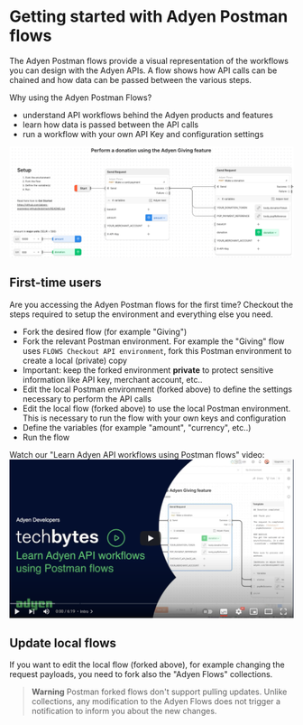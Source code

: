 # Getting started with Adyen Postman flows

The Adyen Postman flows provide a visual representation of the workflows you can design with the Adyen APIs. A flow shows how API calls can
be chained and how data can be passed between the various steps.

Why using the Adyen Postman Flows?
* understand API workflows behind the Adyen products and features
* learn how data is passed between the API calls
* run a workflow with your own API Key and configuration settings


![Postman flow](postman-flow.png)


## First-time users

Are you accessing the Adyen Postman flows for the first time? Checkout the steps required to setup the environment and everything else you need.

* Fork the desired flow (for example "Giving")
* Fork the relevant Postman environment. For example the "Giving" flow uses `FLOWS Checkout API environment`, fork this Postman environment to create a local (private) copy
* Important: keep the forked environment **private** to protect sensitive information like API key, merchant account, etc..
* Edit the local Postman environment (forked above) to define the settings necessary to perform the API calls
* Edit the local flow (forked above) to use the local Postman environment. This is necessary to run the flow with your own keys and configuration
* Define the variables (for example "amount", "currency", etc..)
* Run the flow

Watch our "Learn Adyen API workflows using Postman flows" video:
[![Watch the video](postman-flows-video-thumbnail.png)](https://www.youtube.com/watch?v=H-3bVOG4Nzg)

## Update local flows 

If you want to edit the local flow (forked above), for example changing the request payloads, you need to fork also the "Adyen Flows" collections.

> **Warning**
Postman forked flows don't support pulling updates. Unlike collections, any modification to the Adyen Flows does not trigger a notification to inform you about the new changes. 
>
